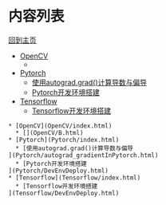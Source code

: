 
# 内容列表

[回到主页](https://charleechan.github.io/MyWiki)

* [OpenCV](OpenCV/index.html)
  * [](OpenCV/B.html)
* [Pytorch](Pytorch/index.html)
  * [使用autograd.grad()计算导数与偏导
](Pytorch/autograd_gradientInPytorch.html)
  * [Pytorch开发环境搭建
](Pytorch/DevEnvDeploy.html)
* [Tensorflow](Tensorflow/index.html)
  * [Tensorflow开发环境搭建
](Tensorflow/DevEnvDeploy.html)


```mind:height=300,title=内容概要,color
* [OpenCV](OpenCV/index.html)
  * [](OpenCV/B.html)
* [Pytorch](Pytorch/index.html)
  * [使用autograd.grad()计算导数与偏导
](Pytorch/autograd_gradientInPytorch.html)
  * [Pytorch开发环境搭建
](Pytorch/DevEnvDeploy.html)
* [Tensorflow](Tensorflow/index.html)
  * [Tensorflow开发环境搭建
](Tensorflow/DevEnvDeploy.html)
```
